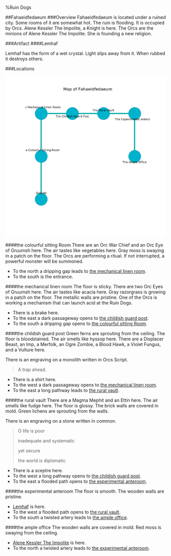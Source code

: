 %Ruin Dogs

##Fahaeidfedaeum
###Overview
Fahaeidfedaeum is located under a ruined city. Some rooms of it are somewhat hot. The ruin is flooding. It is occupied by Orcs. <a name="Alene-Kessler-The-Impolite"></a>Alene Kessler The Impolite, a Knight is here. The Orcs are the minions of Alene Kessler The Impolite. She  is founding a new religion. 



###Artifact
####<a name="Lemhaf"></a>Lemhaf


Lemhaf has the form of a wet crystal. Light slips away from it. When rubbed it destroys others. 





###Locations


![](../v2/images/Fahaeidfedaeum.png)

####<a name="the-colourful-sitting-Room"></a>the colourful sitting Room
There are an Orc War Chief and an Orc Eye of Gruumsh here. The air tastes like vegetables here. Gray moss is swaying in a patch on the floor. The Orcs are performing a ritual. If not interrupted, a powerful monster will be summoned. 



* To the north a dripping gap leads to [the mechanical linen room](#the-mechanical-linen-room).
* To the south is the entrance.


####<a name="the-mechanical-linen-room"></a>the mechanical linen room
The floor is sticky. There are two Orc Eyes of Gruumsh here. The air tastes like acacia here. Gray razorgrass is growing in a patch on the floor. The metallic walls are pristine. One of the Orcs is working a mechanism that can launch acid at the Ruin Dogs. 



* There is a brake here.
* To the east a dark passageway opens to [the childish guard post](#the-childish-guard-post).
* To the south a dripping gap opens to [the colourful sitting Room](#the-colourful-sitting-Room).


####<a name="the-childish-guard-post"></a>the childish guard post
Green ferns are sprouting from the ceiling. The floor is bloodstained. The air smells like hyssop here. There are a Displacer Beast, an Imp, a Merfolk, an Ogre Zombie, a Blood Hawk, a Violet Fungus, and a Vulture here. 

There is an engraving on a monolith written in Orcs Script. 

> A trap ahead.
>


* There is a shirt here.
* To the west a dark passageway opens to [the mechanical linen room](#the-mechanical-linen-room).
* To the east a long pathway leads to [the rural vault](#the-rural-vault).


####<a name="the-rural-vault"></a>the rural vault
There are a Magma Mephit and an Ettin here. The air smells like fudge here. The floor is glossy. The brick walls are covered in mold. Green lichens are sprouting from the walls. 

There is an engraving on a stone written in common. 

> O life is poor
>
> inadequate and systematic
>
> yet secure
>
> the world is diplomatic
>


* There is a sceptre here.
* To the west a long pathway opens to [the childish guard post](#the-childish-guard-post).
* To the east a flooded path opens to [the experimental anteroom](#the-experimental-anteroom).


####<a name="the-experimental-anteroom"></a>the experimental anteroom
The floor is smooth. The wooden walls are pristine. 



* [Lemhaf](#Lemhaf) is here.
* To the west a flooded path opens to [the rural vault](#the-rural-vault).
* To the south a twisted artery leads to [the ample office](#the-ample-office).


####<a name="the-ample-office"></a>the ample office
The wooden walls are covered in mold. Red moss is swaying from the ceiling. 



* [Alene Kessler The Impolite](#Alene-Kessler-The-Impolite) is here.
* To the north a twisted artery leads to [the experimental anteroom](#the-experimental-anteroom).


